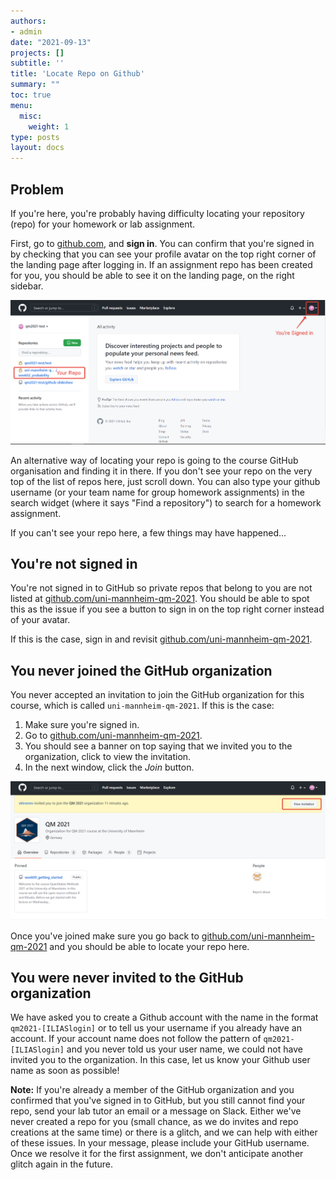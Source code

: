 ```yaml
---
authors:
- admin
date: "2021-09-13"
projects: []
subtitle: ''
title: 'Locate Repo on Github'
summary: ""  
toc: true
menu:
  misc:
    weight: 1
type: posts
layout: docs
---
```


## Problem


If you're here, you're probably having difficulty locating your repository (repo) for your homework or lab assignment.

First, go to [github.com](http://github.com/), and **sign in**. You can confirm that you're signed in by checking that you can see your profile avatar on the top right corner of the landing page after logging in. If an assignment repo has been created for you, you should be able to see it on the landing page, on the right sidebar.

![](github-sign-in.png)


An alternative way of locating your repo is going to the course GitHub organisation and finding it in there. If you don't see your repo on the very top of the list of repos here, just scroll down. You can also type your github username (or your team name for group homework assignments) in the search widget (where it says "Find a repository") to search for a homework assignment. 


If you can't see your repo here, a few things may have happened...

## You're not signed in

You're not signed in to GitHub so private repos that belong to you are not listed at [github.com/uni-mannheim-qm-2021](https://github.com/uni-mannheim-qm-2021). You should be able to spot this as the issue if you see a button to sign in on the top right corner instead of your avatar.

If this is the case, sign in and revisit [github.com/uni-mannheim-qm-2021](https://github.com/uni-mannheim-qm-2021).

## You never joined the GitHub organization

You never accepted an invitation to join the GitHub organization for this course, which is called `uni-mannheim-qm-2021`. If this is the case:

1. Make sure you're signed in.
2. Go to [github.com/uni-mannheim-qm-2021](https://github.com/uni-mannheim-qm-2021).
3. You should see a banner on top saying that we invited you to the organization, click to view the invitation.
4. In the next window, click the *Join* button.

![](org-invite.png)

Once you've joined make sure you go back to [github.com/uni-mannheim-qm-2021](https://github.com/uni-mannheim-qm-2021) and you should be able to locate your repo here.

## You were never invited to the GitHub organization

We have asked you to create a Github account with the name in the format `qm2021-[ILIASlogin]` or to tell us your username if you already have an account. If your account name does not follow the pattern of `qm2021-[ILIASlogin]` and you never told us your user name, we could not have invited you to the organization. In this case, let us know your Github user name as soon as possible! 

**Note:** If you're already a member of the GitHub organization and you confirmed that you've signed in to GitHub, but you still cannot find your repo, send your lab tutor an email or a message on Slack. Either we've never created a repo for you (small chance, as we do invites and repo creations at the same time) or there is a glitch, and we can help with either of these issues. In your message, please include your GitHub username. Once we resolve it for the first assignment, we don't anticipate another glitch again in the future.



